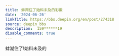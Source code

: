 ```yaml
---
title: 蚌湖住了始料未及的彩蛋
date: '2024-06-26'
linkTitle: https://bbs.deepin.org/en/post/274318
source: deepin_bbs
description:  159******19 
disable_comments: true
---
```

蚌湖住了!始料未及的

